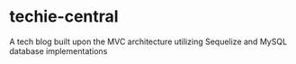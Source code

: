 # techie-central

A tech blog built upon the MVC architecture utilizing Sequelize and MySQL database implementations

